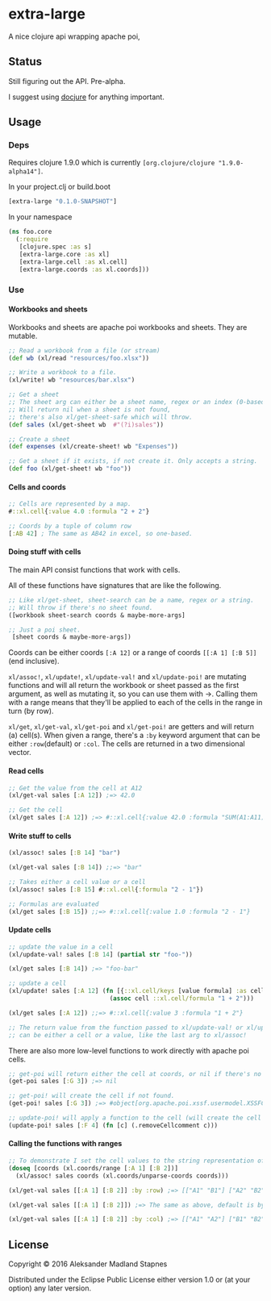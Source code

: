 # extra-large

A nice clojure api wrapping apache poi,

## Status
Still figuring out the API. Pre-alpha.

I suggest using [docjure](https://github.com/mjul/docjure) for anything important.

## Usage

### Deps

Requires clojure 1.9.0 which is currently `[org.clojure/clojure "1.9.0-alpha14"]`.

In your project.clj or build.boot

``` clojure
[extra-large "0.1.0-SNAPSHOT"]
```

In your namespace

``` clojure
(ns foo.core
  (:require
   [clojure.spec :as s]
   [extra-large.core :as xl]
   [extra-large.cell :as xl.cell]
   [extra-large.coords :as xl.coords]))
```

### Use

#### Workbooks and sheets

Workbooks and sheets are apache poi workbooks and sheets. They are mutable.

```clojure
;; Read a workbook from a file (or stream)
(def wb (xl/read "resources/foo.xlsx"))

;; Write a workbook to a file.
(xl/write! wb "resources/bar.xlsx")

;; Get a sheet
;; The sheet arg can either be a sheet name, regex or an index (0-based)
;; Will return nil when a sheet is not found,
;; there's also xl/get-sheet-safe which will throw.
(def sales (xl/get-sheet wb  #"(?i)sales"))

;; Create a sheet
(def expenses (xl/create-sheet! wb "Expenses"))

;; Get a sheet if it exists, if not create it. Only accepts a string.
(def foo (xl/get-sheet! wb "foo"))
```

#### Cells and coords

``` clojure
;; Cells are represented by a map.
#::xl.cell{:value 4.0 :formula "2 + 2"}

;; Coords by a tuple of column row
[:AB 42] ; The same as AB42 in excel, so one-based.
```

#### Doing stuff with cells

The main API consist functions that work with cells.

All of these functions have signatures that are like the following.
```clojure
;; Like xl/get-sheet, sheet-search can be a name, regex or a string.
;; Will throw if there's no sheet found.
([workbook sheet-search coords & maybe-more-args]

;; Just a poi sheet.
 [sheet coords & maybe-more-args])
```

Coords can be either coords `[:A 12]` or a range of coords `[[:A 1] [:B 5]]` (end inclusive).

`xl/assoc!`, `xl/update!`, `xl/update-val!` and `xl/update-poi!` are mutating functions
and will all return the workbook or sheet passed as the first argument,
as well as mutating it, so you can use them with ->. Calling them with a range
means that they'll be applied to each of the cells in the range in turn (by row).

`xl/get`, `xl/get-val`, `xl/get-poi` and `xl/get-poi!` are getters and will return (a) cell(s).
When given a range, there's a `:by` keyword argument that can be either `:row`(default) or `:col`.
The cells are returned in a two dimensional vector.

#### Read cells

``` clojure
;; Get the value from the cell at A12
(xl/get-val sales [:A 12]) ;=> 42.0

;; Get the cell
(xl/get sales [:A 12]) ;=> #::xl.cell{:value 42.0 :formula "SUM(A1:A11)"}

```

#### Write stuff to cells
``` clojure
(xl/assoc! sales [:B 14] "bar")

(xl/get-val sales [:B 14]) ;;=> "bar"

;; Takes either a cell value or a cell
(xl/assoc! sales [:B 15] #::xl.cell{:formula "2 - 1"})

;; Formulas are evaluated
(xl/get sales [:B 15]) ;;=> #::xl.cell{:value 1.0 :formula "2 - 1"}
```

#### Update cells

``` clojure
;; update the value in a cell
(xl/update-val! sales [:B 14] (partial str "foo-"))

(xl/get sales [:B 14]) ;=> "foo-bar"

;; update a cell
(xl/update! sales [:A 12] (fn [{::xl.cell/keys [value formula] :as cell}]
                            (assoc cell ::xl.cell/formula "1 + 2")))

(xl/get sales [:A 12]) ;;=> #::xl.cell{:value 3 :formula "1 + 2"}

;; The return value from the function passed to xl/update-val! or xl/update!
;; can be either a cell or a value, like the last arg to xl/assoc!

```

There are also more low-level functions to work directly with apache poi cells.

``` clojure
;; get-poi will return either the cell at coords, or nil if there's no cell
(get-poi sales [:G 3]) ;=> nil

;; get-poi! will create the cell if not found.
(get-poi! sales [:G 3]) ;=> #object[org.apache.poi.xssf.usermodel.XSSFCell 0x552eef7e ""]

;; update-poi! will apply a function to the cell (will create the cell if it doesn't exist)
(update-poi! sales [:F 4] (fn [c] (.removeCellcomment c)))
```

#### Calling the functions with ranges

``` clojure
;; To demonstrate I set the cell values to the string representation of their coords.
(doseq [coords (xl.coords/range [:A 1] [:B 2])]
  (xl/assoc! sales coords (xl.coords/unparse-coords coords)))

(xl/get-val sales [[:A 1] [:B 2]] :by :row) ;=> [["A1" "B1"] ["A2" "B2"]]

(xl/get-val sales [[:A 1] [:B 2]]) ;=> The same as above, default is by row.

(xl/get-val sales [[:A 1] [:B 2]] :by :col) ;=> [["A1" "A2"] ["B1" "B2"]]

```

## License

Copyright © 2016 Aleksander Madland Stapnes

Distributed under the Eclipse Public License either version 1.0 or (at
your option) any later version.
